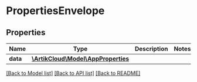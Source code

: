 # PropertiesEnvelope

## Properties
Name | Type | Description | Notes
------------ | ------------- | ------------- | -------------
**data** | [**\ArtikCloud\Model\AppProperties**](AppProperties.md) |  | 

[[Back to Model list]](../README.md#documentation-for-models) [[Back to API list]](../README.md#documentation-for-api-endpoints) [[Back to README]](../README.md)


